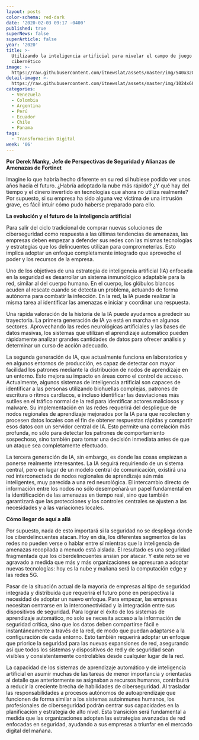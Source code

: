 ```yaml
---
layout: posts
color-schema: red-dark
date: '2020-02-03 09:17 -0400'
published: true
superNews: false
superArticle: false
year: '2020'
title: >-
  Utilizando la inteligencia artificial para nivelar el campo de juego
  cibernético
image: >-
  https://raw.githubusercontent.com/itnewslat/assets/master/img/540x320/Derek-Manky-p.jpg
detail-image: >-
  https://raw.githubusercontent.com/itnewslat/assets/master/img/1024x680/Derek-Manky-g.jpg
categories:
  - Venezuela
  - Colombia
  - Argentina
  - Perú
  - Ecuador
  - Chile
  - Panama
tags:
  - Transformación Digital
week: '06'
---
```

**Por Derek Manky, Jefe de Perspectivas de Seguridad y Alianzas de Amenazas de Fortinet**

Imagine lo que habría hecho diferente en su red si hubiese podido ver unos años hacia el futuro. ¿Habría adoptado la nube más rápido? ¿Y qué hay del tiempo y el dinero invertido en tecnologías que ahora no utiliza realmente? Por supuesto, si su empresa ha sido alguna vez víctima de una intrusión grave, es fácil intuir cómo pudo haberse preparado para ello.

**La evolución y el futuro de la inteligencia artificial**

Para salir del ciclo tradicional de comprar nuevas soluciones de ciberseguridad como respuesta a las últimas tendencias de amenazas, las empresas deben empezar a defender sus redes con las mismas tecnologías y estrategias que los delincuentes utilizan para comprometerlas. Esto implica adoptar un enfoque completamente integrado que aproveche el poder y los recursos de la empresa. 

Uno de los objetivos de una estrategia de inteligencia artificial (IA) enfocada en la seguridad es desarrollar un sistema inmunológico adaptable para la red, similar al del cuerpo humano. En el cuerpo, los glóbulos blancos acuden al rescate cuando se detecta un problema, actuando de forma autónoma para combatir la infección. En la red, la IA puede realizar la misma tarea al identificar las amenazas e iniciar y coordinar una respuesta.

Una rápida valoración de la historia de la IA puede ayudarnos a predecir su trayectoria. La primera generación de IA ya está en marcha en algunos sectores. Aprovechando las redes neurológicas artificiales y las bases de datos masivas, los sistemas que utilizan el aprendizaje automático pueden rápidamente analizar grandes cantidades de datos para ofrecer análisis y determinar un curso de acción adecuado.

La segunda generación de IA, que actualmente funciona en laboratorios y en algunos entornos de producción, es capaz de detectar con mayor facilidad los patrones mediante la distribución de nodos de aprendizaje en un entorno. Esto mejora su impacto en áreas como el control de acceso. Actualmente, algunos sistemas de inteligencia artificial son capaces de identificar a las personas utilizando biohuellas complejas, patrones de escritura o ritmos cardíacos, e incluso identificar las desviaciones más sutiles en el tráfico normal de la red para identificar actores maliciosos y malware. Su implementación en las redes requerirá del despliegue de nodos regionales de aprendizaje mejorados por la IA para que recolecten y procesen datos locales con el fin de obtener respuestas rápidas y compartir esos datos con un servidor central de IA. Esto permite una correlación más profunda, no sólo para detectar los patrones de comportamiento sospechoso, sino también para tomar una decisión inmediata antes de que un ataque sea completamente efectuado.

La tercera generación de IA, sin embargo, es donde las cosas empiezan a ponerse realmente interesantes. La IA seguirá requiriendo de un sistema central, pero en lugar de un modelo central de comunicación, existirá una red interconectada de nodos regionales de aprendizaje aún más inteligentes, muy parecida a una red neurológica. El intercambio directo de información entre los nodos no sólo desempeñará un papel fundamental en la identificación de las amenazas en tiempo real, sino que también garantizará que las protecciones y los controles centrales se ajusten a las necesidades y a las variaciones locales.

**Cómo llegar de aquí a allá**

Por supuesto, nada de esto importará si la seguridad no se despliega donde los ciberdelincuentes atacan. Hoy en día, los diferentes segmentos de las redes no pueden verse o hablar entre sí mientras que la inteligencia de amenazas recopilada a menudo está aislada. El resultado es una seguridad fragmentada que los ciberdelincuentes ansían por atacar. Y este reto se ve agravado a medida que más y más organizaciones se apresuran a adoptar nuevas tecnologías: hoy es la nube y mañana será la computación edge y las redes 5G.

Pasar de la situación actual de la mayoría de empresas al tipo de seguridad integrada y distribuida que requerirá el futuro pone en perspectiva la necesidad de adoptar un nuevo enfoque. Para empezar, las empresas necesitan centrarse en la interconectividad y la integración entre sus dispositivos de seguridad. Para lograr el éxito de los sistemas de aprendizaje automático, no solo se necesita acceso a la información de seguridad crítica, sino que los datos deben compartirse fácil e instantáneamente a través de la red, de modo que puedan adaptarse a la configuración de cada entorno. Esto también requerirá adoptar un enfoque que priorice la seguridad para las nuevas expansiones de red, asegurando así que todos los sistemas y dispositivos de red y de seguridad sean visibles y consistentemente controlables desde cualquier lugar de la red.

La capacidad de los sistemas de aprendizaje automático y de inteligencia artificial en asumir muchas de las tareas de menor importancia y orientadas al detalle que anteriormente se asignaban a recursos humanos, contribuirá a reducir la creciente brecha de habilidades de ciberseguridad. Al trasladar las responsabilidades a procesos autónomos de autoaprendizaje que funcionen de forma similar a los sistemas autoinmunes humanos, los profesionales de ciberseguridad podrán centrar sus capacidades en la planificación y estrategia de alto nivel. Esta transición será fundamental a medida que las organizaciones adopten las estrategias avanzadas de red enfocadas en seguridad, ayudando a sus empresas a triunfar en el mercado digital del mañana.


